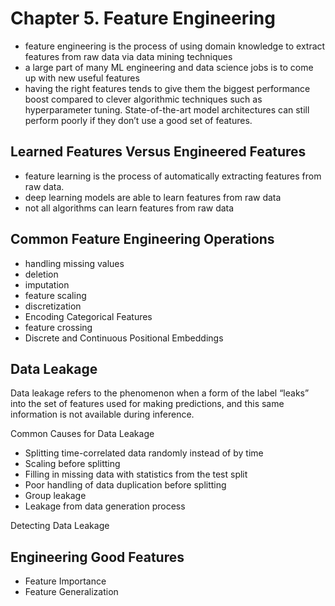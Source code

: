 # Chapter 5. Feature Engineering

- feature engineering is the process of using domain knowledge to extract features from raw data via data mining techniques
- a large part of many ML engineering and data science jobs is to come up with new useful features
- having the right features tends to give them the biggest performance boost compared to clever algorithmic techniques such as hyperparameter tuning. State-of-the-art model architectures can still perform poorly if they don’t use a good set of features.

## Learned Features Versus Engineered Features

- feature learning is the process of automatically extracting features from raw data.
- deep learning models are able to learn features from raw data
- not all algorithms can learn features from raw data

## Common Feature Engineering Operations

- handling missing values
- deletion
- imputation
- feature scaling
- discretization
- Encoding Categorical Features
- feature crossing
- Discrete and Continuous Positional Embeddings

## Data Leakage

 Data leakage refers to the phenomenon when a form of the label “leaks” into the set of features used for making predictions, and this same information is not available during inference.

Common Causes for Data Leakage

- Splitting time-correlated data randomly instead of by time
- Scaling before splitting
- Filling in missing data with statistics from the test split
- Poor handling of data duplication before splitting
- Group leakage
- Leakage from data generation process

Detecting Data Leakage

## Engineering Good Features

- Feature Importance
- Feature Generalization
